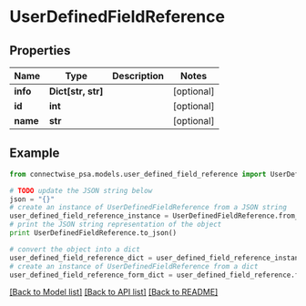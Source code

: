 # UserDefinedFieldReference


## Properties
Name | Type | Description | Notes
------------ | ------------- | ------------- | -------------
**info** | **Dict[str, str]** |  | [optional] 
**id** | **int** |  | [optional] 
**name** | **str** |  | [optional] 

## Example

```python
from connectwise_psa.models.user_defined_field_reference import UserDefinedFieldReference

# TODO update the JSON string below
json = "{}"
# create an instance of UserDefinedFieldReference from a JSON string
user_defined_field_reference_instance = UserDefinedFieldReference.from_json(json)
# print the JSON string representation of the object
print UserDefinedFieldReference.to_json()

# convert the object into a dict
user_defined_field_reference_dict = user_defined_field_reference_instance.to_dict()
# create an instance of UserDefinedFieldReference from a dict
user_defined_field_reference_form_dict = user_defined_field_reference.from_dict(user_defined_field_reference_dict)
```
[[Back to Model list]](../README.md#documentation-for-models) [[Back to API list]](../README.md#documentation-for-api-endpoints) [[Back to README]](../README.md)


